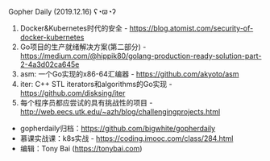 Gopher Daily (2019.12.16) ʕ◔ϖ◔ʔ

1. Docker&Kubernetes时代的安全 - https://blog.atomist.com/security-of-docker-kubernetes
2. Go项目的生产就绪解决方案(第二部分) - https://medium.com/@hippik80/golang-production-ready-solution-part-2-4a3d02ca645e
3. asm: 一个Go实现的x86-64汇编器 - https://github.com/akyoto/asm
4. iter: C++ STL iterators和algorithms的Go实现 - https://github.com/disksing/iter
5. 每个程序员都应尝试的具有挑战性的项目 - http://web.eecs.utk.edu/~azh/blog/challengingprojects.html

* gopherdaily归档：https://github.com/bigwhite/gopherdaily
* 慕课实战课：k8s实战 - https://coding.imooc.com/class/284.html
* 编辑：Tony Bai (https://tonybai.com)
